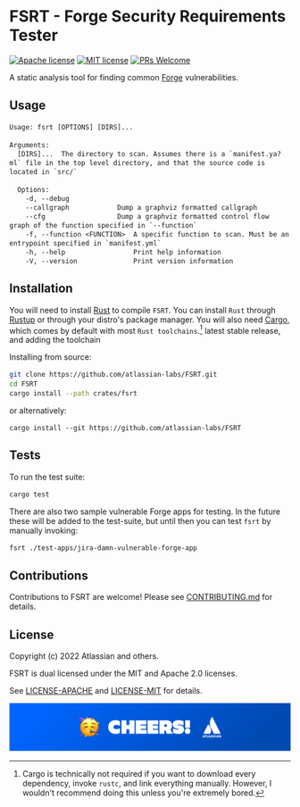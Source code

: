 # FSRT - Forge Security Requirements Tester

[![Apache license](https://img.shields.io/badge/license-Apache%202.0-blue.svg?style=flat-square)](LICENSE-APACHE) [![MIT license](https://img.shields.io/badge/license-MIT-blue.svg?style=flat-square)](LICENSE-MIT) [![PRs Welcome](https://img.shields.io/badge/PRs-welcome-brightgreen.svg?style=flat-square)](CONTRIBUTING.md)

A static analysis tool for finding common [Forge][1] vulnerabilities.

[1]: <https://developer.atlassian.com/platform/forge> "Forge platform"

## Usage

```text
Usage: fsrt [OPTIONS] [DIRS]...

Arguments:
  [DIRS]...  The directory to scan. Assumes there is a `manifest.ya?ml` file in the top level directory, and that the source code is located in `src/`

  Options:
    -d, --debug
    --callgraph            Dump a graphviz formatted callgraph
    --cfg                  Dump a graphviz formatted control flow graph of the function specified in `--function`
    -f, --function <FUNCTION>  A specific function to scan. Must be an entrypoint specified in `manifest.yml`
    -h, --help                 Print help information
    -V, --version              Print version information
```

## Installation

You will need to install [Rust] to compile `FSRT`. You can install `Rust` through [Rustup] or through your distro's package manager. You will also
need [Cargo], which comes by default with most `Rust toolchains`.[^1]
latest stable release, and adding the toolchain

[^1]: Cargo is technically not required if you want to download every dependency, invoke `rustc`, and link everything manually. However, I wouldn't recommend doing this unless you're extremely bored.

[Rust]: <https://www.rust-lang.org/>
[Rustup]: <https://github.com/rust-lang/rustup> "Rustup"
[Cargo]: <https://github.com/rust-lang/cargo>

Installing from source:

```sh
git clone https://github.com/atlassian-labs/FSRT.git
cd FSRT
cargo install --path crates/fsrt
```

or alternatively:

```text
cargo install --git https://github.com/atlassian-labs/FSRT
```

## Tests

To run the test suite:

```sh
cargo test
```

There are also two sample vulnerable Forge apps for testing. In the future these will be added to the test-suite, but
until then you can test `fsrt` by manually invoking:

```sh
fsrt ./test-apps/jira-damn-vulnerable-forge-app
```

## Contributions

Contributions to FSRT are welcome! Please see [CONTRIBUTING.md](CONTRIBUTING.md) for details.

## License

Copyright (c) 2022  Atlassian and others.

FSRT is dual licensed under the MIT and Apache 2.0 licenses.

See [LICENSE-APACHE](LICENSE-APACHE) and [LICENSE-MIT](LICENSE-MIT) for details.

[![With â¤ï¸ from Atlassian](https://raw.githubusercontent.com/atlassian-internal/oss-assets/master/banner-cheers.png)](https://www.atlassian.com)
